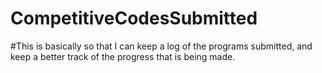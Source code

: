 # CompetitiveCodesSubmitted
#This is basically so that I can keep a log of the programs submitted, and keep a better track of the progress that is being made. 

